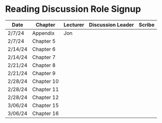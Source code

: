 # Reading Discussion Role Signup

| Date    | Chapter    | Lecturer  | Discussion Leader | Scribe    |
| ------- | ---------- | --------- | ----------------- | --------- |
| 2/7/24  | Appendix   |     Jon   |                   |           |
| 2/7/24  | Chapter 5  |      |          |      |
| 2/14/24 | Chapter 6  |      |              |        |
| 2/14/24 | Chapter 7  |  |             |        |
| 2/21/24 | Chapter 8  |    |              |      |
| 2/21/24 | Chapter 9  |      |                   |     |
| 2/28/24  | Chapter 10 |      |                |      |
| 2/28/24  | Chapter 11 |      |              |   |
| 2/28/24  | Chapter 12 |     |            |  |
| 3/06/24  | Chapter 15 |           |              |      |
| 3/06/24  | Chapter 16 |        |                   |    |
